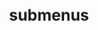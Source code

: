 ---
layout: page
title: submenus
nav: true
nav_order: 6
dropdown: true
children: 
    # - title: publications
      # permalink: /publications/
    # - title: divider
    # - title: projects
      # permalink: /projects/
---